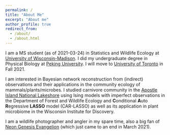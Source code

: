 ```yaml
---
permalink: /
title: "About Me"
excerpt: "About me"
author_profile: true
redirect_from:
  - /about/
  - /about.html
---
```


I am a MS student (as of 2021-03-24) in Statistics and Wildlife Ecology at [University of Wisconsin-Madison](https://www.wisc.edu/). I did my undergraduate degree in Physical Biology at [Peking University](http://english.pku.edu.cn). I will move to [University of Toronto](https://www.utoronto.ca/) in Fall 2021. 

I am interested in Bayesian network reconstruction from (indirect) observations and their applications in the community ecology of mammals/plants/microbes. I studied carnivore community in the [Apostle Island National Lakeshore](https://www.google.com/maps/place/Apostle+Islands/@47.0153533,-90.8540994,11z/data=!3m1!4b1!4m5!3m4!1s0x52a8f887c4797d43:0x8009ed773211222d!8m2!3d47.0027301!4d-90.6908353) using Ising models with imperfect observations in the Department of Forest and Wildlife Ecology and **C**onditional **A**uto **R**egressive **LASSO** model (CAR-LASSO) as well as its application in plant microbiome in the Wisconsin Institute for Discovery.

I am a wildlife photographer and angler in my spare time, also a big fan of [Neon Genesis Evangelion](https://en.wikipedia.org/wiki/Neon_Genesis_Evangelion) (which just came to an end in March 2021).
